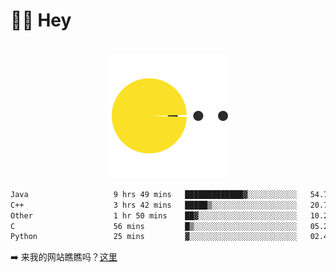 
# 👋🏻 Hey
<div align="center">
	<br>
	<img src="https://raw.githubusercontent.com/Aniket965/Aniket965/master/pacman.svg?sanitize=true" width="200" height="200">
	<br>
</div>

<!--START_SECTION:waka-->

```txt
Java                   9 hrs 49 mins   █████████████▓░░░░░░░░░░░   54.75 %
C++                    3 hrs 42 mins   █████▒░░░░░░░░░░░░░░░░░░░   20.70 %
Other                  1 hr 50 mins    ██▓░░░░░░░░░░░░░░░░░░░░░░   10.25 %
C                      56 mins         █▒░░░░░░░░░░░░░░░░░░░░░░░   05.24 %
Python                 25 mins         ▓░░░░░░░░░░░░░░░░░░░░░░░░   02.41 %
```

<!--END_SECTION:waka-->

 ➡️  来我的网站瞧瞧吗？[这里](https://www.shaolongfei.com)
